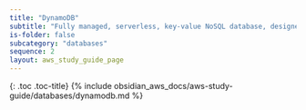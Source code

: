 ```yaml
---
title: "DynamoDB"
subtitle: "Fully managed, serverless, key-value NoSQL database, designed to run high-performance applications at any scale"
is-folder: false
subcategory: "databases"
sequence: 2
layout: aws_study_guide_page
---
```


{: .toc .toc-title}
{% include obsidian_aws_docs/aws-study-guide/databases/dynamodb.md %}
